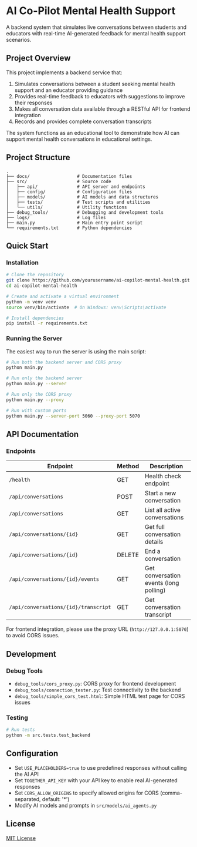 # AI Co-Pilot Mental Health Support

A backend system that simulates live conversations between students and educators with real-time AI-generated feedback for mental health support scenarios.

## Project Overview

This project implements a backend service that:

1. Simulates conversations between a student seeking mental health support and an educator providing guidance
2. Provides real-time feedback to educators with suggestions to improve their responses
3. Makes all conversation data available through a RESTful API for frontend integration
4. Records and provides complete conversation transcripts

The system functions as an educational tool to demonstrate how AI can support mental health conversations in educational settings.

## Project Structure

```
.
├── docs/                  # Documentation files
├── src/                   # Source code
│   ├── api/               # API server and endpoints
│   ├── config/            # Configuration files
│   ├── models/            # AI models and data structures
│   ├── tests/             # Test scripts and utilities
│   └── utils/             # Utility functions
├── debug_tools/           # Debugging and development tools
├── logs/                  # Log files
├── main.py                # Main entry point script
└── requirements.txt       # Python dependencies
```

## Quick Start

### Installation

```bash
# Clone the repository
git clone https://github.com/yourusername/ai-copilot-mental-health.git
cd ai-copilot-mental-health

# Create and activate a virtual environment
python -m venv venv
source venv/bin/activate  # On Windows: venv\Scripts\activate

# Install dependencies
pip install -r requirements.txt
```

### Running the Server

The easiest way to run the server is using the main script:

```bash
# Run both the backend server and CORS proxy
python main.py

# Run only the backend server
python main.py --server

# Run only the CORS proxy
python main.py --proxy

# Run with custom ports
python main.py --server-port 5060 --proxy-port 5070
```

## API Documentation

### Endpoints

| Endpoint | Method | Description |
|----------|--------|-------------|
| `/health` | GET | Health check endpoint |
| `/api/conversations` | POST | Start a new conversation |
| `/api/conversations` | GET | List all active conversations |
| `/api/conversations/{id}` | GET | Get full conversation details |
| `/api/conversations/{id}` | DELETE | End a conversation |
| `/api/conversations/{id}/events` | GET | Get conversation events (long polling) |
| `/api/conversations/{id}/transcript` | GET | Get conversation transcript |

For frontend integration, please use the proxy URL (`http://127.0.0.1:5070`) to avoid CORS issues.

## Development

### Debug Tools

- `debug_tools/cors_proxy.py`: CORS proxy for frontend development
- `debug_tools/connection_tester.py`: Test connectivity to the backend
- `debug_tools/simple_cors_test.html`: Simple HTML test page for CORS issues

### Testing

```bash
# Run tests
python -m src.tests.test_backend
```

## Configuration

- Set `USE_PLACEHOLDERS=true` to use predefined responses without calling the AI API
- Set `TOGETHER_API_KEY` with your API key to enable real AI-generated responses
- Set `CORS_ALLOW_ORIGINS` to specify allowed origins for CORS (comma-separated, default: '*')
- Modify AI models and prompts in `src/models/ai_agents.py`

## License

[MIT License](LICENSE) 